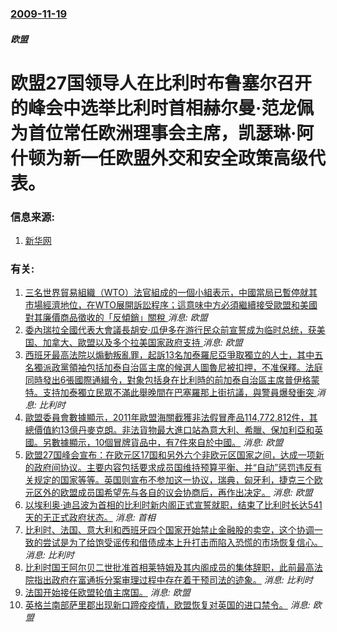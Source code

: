 ### [2009-11-19](/news/2009/11/19/index.md)

##### 欧盟
# 欧盟27国领导人在比利时布鲁塞尔召开的峰会中选举比利时首相赫尔曼·范龙佩为首位常任欧洲理事会主席，凯瑟琳·阿什顿为新一任欧盟外交和安全政策高级代表。




### 信息来源:

1. [新华网](http://news.xinhuanet.com/world/2009-11/21/content_12513900.htm)

### 有关:

1. [三名世界貿易組織（WTO）法官組成的一個小組表示，中國當局已暫停就其市場經濟地位，在WTO展開訴訟程序；這意味中方必須繼續接受歐盟和美國對其廉價商品徵收的「反傾銷」關稅 ](/zh/news/2019/06/17/三名世界貿易組織-WTO-法官組成的一個小組表示-中國當局已暫停就其市場經濟地位-在WTO展開訴訟程序-這意味中方必須繼.md) _消息: 欧盟_
2. [委內瑞拉全國代表大會議長胡安·瓜伊多在游行民众前宣誓成为临时总统，获美国、加拿大、歐盟以及多个拉美国家政府支持 ](/zh/news/2019/01/23/委內瑞拉全國代表大會議長胡安-瓜伊多在游行民众前宣誓成为临时总统-获美国-加拿大-歐盟以及多个拉美国家政府支持.md) _消息: 欧盟_
3. [西班牙最高法院以煽動叛亂罪，起訴13名加泰羅尼亞爭取獨立的人士，其中五名獨派政黨領袖包括加泰自治區主席的候選人圖魯尼被扣押，不准保釋。法庭同時發出6張國際通緝令，對象包括身在比利時的前加泰自治區主席普伊格蒙特。支持加泰獨立民眾不滿此舉晚間在巴塞羅那上街抗議，與警員爆發衝突 ](/zh/news/2018/03/23/西班牙最高法院以煽動叛亂罪-起訴13名加泰羅尼亞爭取獨立的人士-其中五名獨派政黨領袖包括加泰自治區主席的候選人圖魯尼被扣.md) _消息: 比利时_
4. [歐盟委員會數據顯示，2011年歐盟海關截獲非法假冒產品114,772,812件，其總價值約13億丹麥克朗。非法貨物最大進口站為意大利、希臘、保加利亞和英國。另數據顯示，10個冒牌貨品中，有7件來自於中國。](/zh/news/2012/08/1/歐盟委員會數據顯示-2011年歐盟海關截獲非法假冒產品114772812件-其總價值約13億丹麥克朗-非法貨物最大進.md) _消息: 欧盟_
5. [欧盟27国峰会宣布：在欧元区17国和另外六个非欧元区国家之间，达成一项新的政府间协议。主要内容包括要求成员国维持预算平衡、并“自动”惩罚违反有关规定的国家等等。英国则宣布不参加这一协议，瑞典，匈牙利，捷克三个欧元区外的欧盟成员国希望先与各自的议会协商后，再作出决定。](/zh/news/2011/12/9/欧盟27国峰会宣布-在欧元区17国和另外六个非欧元区国家之间-达成一项新的政府间协议-主要内容包括要求成员国维持预算平衡.md) _消息: 欧盟_
6. [以埃利奥·迪吕波为首相的比利时新内阁正式宣誓就职，结束了比利时长达541天的无正式政府状态。](/zh/news/2011/12/6/以埃利奥-迪吕波为首相的比利时新内阁正式宣誓就职-结束了比利时长达541天的无正式政府状态.md) _消息: 首相_
7. [ 比利时、法国、意大利和西班牙四个国家开始禁止金融股的卖空，这个协调一致的尝试是为了给饱受谣传和借债成本上升打击而陷入恐慌的市场恢复信心。 ](/zh/news/2011/08/12/比利时-法国-意大利和西班牙四个国家开始禁止金融股的卖空-这个协调一致的尝试是为了给饱受谣传和借债成本上升打击而陷入恐.md) _消息: 比利时_
8. [比利时国王阿尔贝二世批准首相莱特姆及其内阁成员的集体辞职，此前最高法院指出政府在富通拆分案审理过程中存在着干预司法的迹象。](/zh/news/2008/12/22/比利时国王阿尔贝二世批准首相莱特姆及其内阁成员的集体辞职-此前最高法院指出政府在富通拆分案审理过程中存在着干预司法的迹象.md) _消息: 比利时_
9. [法国开始接任欧盟轮值主席国。](/zh/news/2008/07/1/法国开始接任欧盟轮值主席国.md) _消息: 欧盟_
10. [英格兰南部萨里郡出现新口蹄疫疫情，欧盟恢复对英国的进口禁令。](/zh/news/2007/09/12/英格兰南部萨里郡出现新口蹄疫疫情-欧盟恢复对英国的进口禁令.md) _消息: 欧盟_
